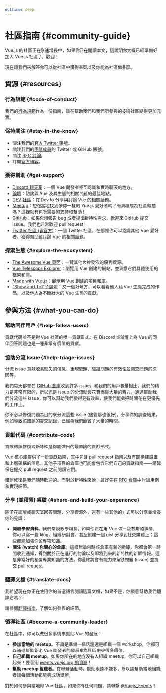 ```yaml
---
outline: deep
---
```


# 社區指南 {#community-guide}

Vue.js 的社區正在急速增長中，如果你正在閱讀本文，這說明你大概已經準備好加入 Vue.js 社區了。歡迎！

現在讓我們來解答你可以從社區中獲得甚麼以及你能為社區做甚麼。

## 資源 {#resources}

### 行為規範 {#code-of-conduct}

我們的[行為規範](/about/coc)作為一份指南，旨在幫助我們和我們所參與的技術社區變得更加充實。

### 保持關注 {#stay-in-the-know}

- 關注我們的[官方 Twitter 賬號](https://twitter.com/vuejs)。
- 關注我們的[團隊成員](./team)的 Twitter 或 GitHub 賬號。
- 關注 [RFC 討論](https://github.com/vuejs/rfcs)。
- 訂閱[官方博客](https://blog.vuejs.org/)。

### 獲得幫助 {#get-support}

- [Discord 聊天室](https://discord.com/invite/vue)：一個 Vue 開發者相互認識和實時聊天的地方。
- [論壇](https://forum.vuejs.org/)：諮詢與 Vue 及其生態的相關問題的最佳地點。
- [DEV 社區](https://dev.to/t/vue)：在 Dev.to 分享與討論 Vue 的相關話題。
- [Meetup](https://events.vuejs.org/meetups)：想在當地找到像你一樣的 Vue.js 愛好者嗎？有興趣成為社區領袖嗎？這裡就有你所需要的支持和幫助！
- [GitHub](https://github.com/vuejs)：如果你想報告 bug 或者提出新特性需求，歡迎來 GitHub 提交 issue。我們也非常歡迎 pull request！
- [Twitter 社區 (非官方)](https://twitter.com/i/communities/1516368750634840064)：一個 Twitter 社區，在那裡你可以認識其他 Vue 愛好者、獲得幫助或討論 Vue 的相關話題。

### 探索生態 {#explore-the-ecosystem}

- [The Awesome Vue 頁面](https://github.com/vuejs/awesome-vue)：一覽其他大神發佈的優秀資源。
- [Vue Telescope Explorer](https://vuetelescope.com/explore)：瀏覽用 Vue 創建的網站，並洞悉它們具體使用的框架和庫。
- [Made with Vue.js](https://madewithvuejs.com/)：展示用 Vue 創建的項目和庫。
- [“Show and Tell”子論壇](https://forum.vuejs.org/c/show-and-tell)：又一個好地方，可以看看他人藉 Vue 生態完成的作品，以及他人為不斷壯大的 Vue 生態的貢獻。

## 參與方法 {#what-you-can-do}

### 幫助同伴用戶 {#help-fellow-users}

貢獻代碼並不是對 Vue 社區的唯一貢獻形式。在 Discord 或論壇上為 Vue 的同伴回答問題也是一種非常有價值的貢獻。

### 協助分流 Issue {#help-triage-issues}

分流 issue 意味收集缺失的信息、重現問題、驗證問題的有效性並調查問題的原因等。

我們每天都會在 [GitHub 倉庫](https://github.com/vuejs)收到許多 issue。和我們的用戶數量相比，我們的精力是非常有限的，所以光是 issue 的分流就會花費團隊大量的精力。通過幫助我們分流這些 issue，你可以幫助我們變得更有效率，使我們能夠把時間花在更優先的工作上。

你不必以修復問題為目的來分流這些 issue (儘管那也很好)。分享你的調查結果，例如導致該錯誤的提交記錄，已經為我們節省了大量的時間。

### 貢獻代碼 {#contribute-code}

貢獻錯誤修復或新特性是你能做出的最直接的貢獻形式。

Vue 核心庫提供了一份[貢獻指南](https://github.com/vuejs/core/blob/main/.github/contributing.md)，其中包含 pull request 指南以及有關構建設置和上層架構的信息。其他子項目的倉庫也可能會包含它們自己的貢獻指南——請確保在提交 pull request 之前閱讀它們。

錯誤修復是我們隨時歡迎的。而對於新特性來說，最好先在 [RFC 倉庫](https://github.com/vuejs/rfcs/discussions)中討論用例和實現細節。

### 分享 (並積累) 經驗 {#share-and-build-your-experience}

除了在論壇或聊天室回答問題、分享資源外，還有一些其他的方式可以分享並增長你的見識：

- **開發學習資料**。我們常說教學相長。如果你正在用 Vue 做一些有趣的事情，你可以寫一篇 blog、組織研討會、甚至創建一個 gist 分享到社交媒體上：這些都能加強你的專項知識。
- **關注 (watch) 你關心的倉庫**。這樣無論何時該倉庫有新的動靜，你都會第一時間收到通知，得到關於正在進行的討論以及即將到來的新特性的新鮮情報。這是非常好的積累專業知識的方法，你最終將會有能力來解決問題 (issue) 並提交 pull request。

### 翻譯文檔 {#translate-docs}

我希望現在你正在使用你的首選語言閱讀這篇文檔，如果不是，你願意幫助我們翻譯它嗎？

請參閱[翻譯指南](/translations/)，了解如何參與的細節。

### 領導社區 {#become-a-community-leader}

在社區中，你可以做很多事情來幫助 Vue 的發展：

- **參加當地的 meetup**。不論是準備一個話題還是組織一個 workshop，你都可以通過幫助新老 Vue 開發者的發展來為社區帶來很多價值。
- **自己組織 meetup**。如果你所在的地方沒有人組織 meetup，你可以自己組織起來！要善用 [events.vuejs.org 的資源](https://events.vuejs.org/resources/#getting-started)！
- **幫助 meetup 組織者**。在舉辦活動時，幫助永遠不嫌多，所以請幫助當地組織者讓每個活動都能夠成功舉辦。

對於如何參與當地的 Vue 社區，如果你有任何問題，請聯繫 [@Vuejs_Events](https://www.twitter.com/vuejs_events)！
